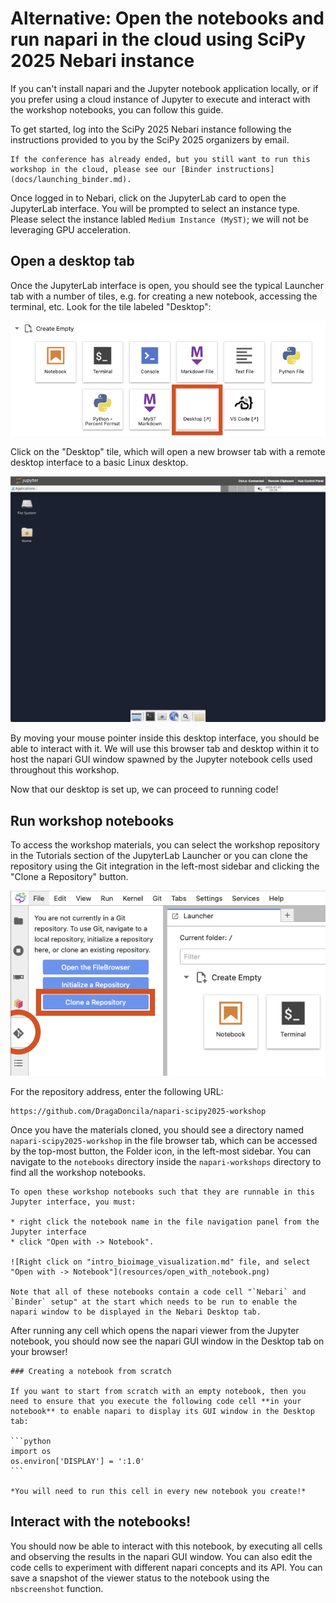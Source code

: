 # Alternative: Open the notebooks and run napari in the cloud using SciPy 2025 Nebari instance

If you can't install napari and the Jupyter notebook application locally, or if you prefer using a cloud instance of Jupyter to execute and interact with the workshop notebooks, you can follow this guide.

To get started, log into the SciPy 2025 Nebari instance following the instructions provided to you by the SciPy 2025 organizers by email.

```{tip}
If the conference has already ended, but you still want to run this workshop in the cloud, please see our [Binder instructions](docs/launching_binder.md).
```

Once logged in to Nebari, click on the JupyterLab card to open the JupyterLab interface. You will be prompted to select an instance type. Please select the instance labled `Medium Instance (MyST)`; we will not be leveraging GPU acceleration.

## Open a desktop tab

Once the JupyterLab interface is open, you should see the typical Launcher tab with a number of tiles, e.g. for creating a new notebook, accessing the terminal, etc. Look for the tile labeled "Desktop":

![Nebari JupyterLab Launcher tab with Desktop tile indicated in red](resources/nebari-jupyterlab-launcher.png)

Click on the "Desktop" tile, which will open a new browser tab with a remote desktop interface to a basic Linux desktop. 

![Linux desktop in Nebari JupyterHub](resources/nebari-desktop.png)

By moving your mouse pointer inside this desktop interface, you should be able to interact with it. We will use this browser tab and desktop within it to host the napari GUI window spawned by the Jupyter notebook cells used throughout this workshop.

Now that our desktop is set up, we can proceed to running code!

## Run workshop notebooks

To access the workshop materials, you can select the workshop repository in the Tutorials section of the JupyterLab Launcher or you can clone the repository using the Git integration in the left-most sidebar and clicking the "Clone a Repository" button.

![Nebari JupyterHub Git integration](resources/nebari-git-integration.png)

For the repository address, enter the following URL:
```
https://github.com/DragaDoncila/napari-scipy2025-workshop
```

Once you have the materials cloned, you should see a directory named `napari-scipy2025-workshop` in the file browser tab, which can be accessed by the top-most button, the Folder icon, in the left-most sidebar.  You can navigate to the `notebooks` directory inside the `napari-workshops` directory to find all the workshop notebooks.

```{important}
To open these workshop notebooks such that they are runnable in this Jupyter interface, you must:

* right click the notebook name in the file navigation panel from the Jupyter interface
* click "Open with -> Notebook".

![Right click on "intro_bioimage_visualization.md" file, and select "Open with -> Notebook"](resources/open_with_notebook.png)

Note that all of these notebooks contain a code cell "`Nebari` and `Binder` setup" at the start which needs to be run to enable the napari window to be displayed in the Nebari Desktop tab. 
```

After running any cell which opens the napari viewer from the Jupyter notebook, you should now see the napari GUI window in the Desktop tab on your browser!

````{tip}
### Creating a notebook from scratch

If you want to start from scratch with an empty notebook, then you need to ensure that you execute the following code cell **in your notebook** to enable napari to display its GUI window in the Desktop tab:

```python
import os
os.environ['DISPLAY'] = ':1.0'
```

*You will need to run this cell in every new notebook you create!*
````

## Interact with the notebooks!

You should now be able to interact with this notebook, by executing all cells and observing the results in the napari GUI window. You can also edit the code cells to experiment with different napari concepts and its API. You can save a snapshot of the viewer status to the notebook using the `nbscreenshot` function.
